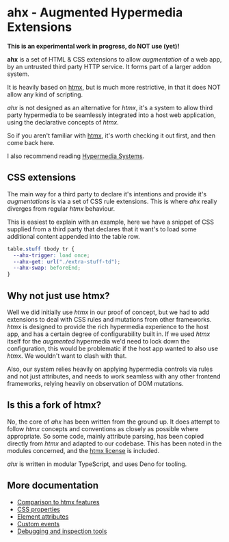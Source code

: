 # ahx - Augmented Hypermedia Extensions

**This is an experimental work in progress, do NOT use (yet)!**

**ahx** is a set of HTML & CSS extensions to allow _augmentation_ of a web app,
by an untrusted third party HTTP service. It forms part of a larger addon
system.

It is heavily based on [htmx], but is much more restrictive, in that it does NOT
allow any kind of scripting.

_ahx_ is not designed as an alternative for _htmx_, it's a system to allow third
party hypermedia to be seamlessly integrated into a host web application, using
the declarative concepts of _htmx_.

So if you aren't familiar with [htmx], it's worth checking it out first, and
then come back here.

I also recommend reading [Hypermedia Systems].

[htmx]: https://htmx.org
[Hypermedia Systems]: https://hypermedia.systems

## CSS extensions

The main way for a third party to declare it's intentions and provide it's
_augmentations_ is via a set of CSS rule extensions. This is where _ahx_ really
diverges from regular _htmx_ behaviour.

This is easiest to explain with an example, here we have a snippet of CSS
supplied from a third party that declares that it want's to load some additional
content appended into the table row.

```css
table.stuff tbody tr {
  --ahx-trigger: load once;
  --ahx-get: url("./extra-stuff-td");
  --ahx-swap: beforeEnd;
}
```

## Why not just use htmx?

Well we did initially use _htmx_ in our proof of concept, but we had to add
extensions to deal with CSS rules and mutations from other frameworks. _htmx_ is
designed to provide the rich hypermedia experience to the host app, and has a
certain degree of configurability built in. If we used _htmx_ itself for the
_augmented_ hypermedia we'd need to lock down the configuration, this would be
problematic if the host app wanted to also use _htmx_. We wouldn't want to clash
with that.

Also, our system relies heavily on applying hypermedia controls via rules and
not just attributes, and needs to work seamless with any other frontend
frameworks, relying heavily on observation of DOM mutations.

## Is this a fork of htmx?

No, the core of _ahx_ has been written from the ground up. It does attempt to
follow _htmx_ concepts and conventions as closely as possible where appropriate.
So some code, mainly attribute parsing, has been copied directly from _htmx_ and
adapted to our codebase. This has been noted in the modules concerned, and the
[htmx license](./LICENSE_htmx) is included.

_ahx_ is written in modular TypeScript, and uses Deno for tooling.

## More documentation

- [Comparison to htmx features](./docs/htmx_comparison.md)
- [CSS properties](./docs/css_rules.md)
- [Element attributes](./docs/attributes.md)
- [Custom events](./docs/events.md)
- [Debugging and inspection tools](./docs/debugging.md)
